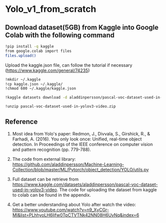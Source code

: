 # Yolo_v1_from_scratch

## Download dataset(5GB) from Kaggle into Google Colab with the following command
```bash
!pip install -q kaggle
from google.colab import files
files.upload()
```
Upload the kaggle.json file, can follow the tutorial if necessary (https://www.kaggle.com/general/74235)
```bash
!mkdir ~/.kaggle
!cp kaggle.json ~/.kaggle/
!chmod 600 ~/.kaggle/kaggle.json
```

```bash
!kaggle datasets download -d aladdinpersson/pascal-voc-dataset-used-in-yolov3-video
```

```bash
!unzip pascal-voc-dataset-used-in-yolov3-video.zip
```

## Reference
1. Most idea from Yolo's paper:
Redmon, J., Divvala, S., Girshick, R., & Farhadi, A. (2016). You only look once: Unified, real-time object detection. In Proceedings of the IEEE conference on computer vision and pattern recognition (pp. 779-788).

2. The code from external library:
https://github.com/aladdinpersson/Machine-Learning-Collection/blob/master/ML/Pytorch/object_detection/YOLO/utils.py

3. Full dataset can be retrieve from https://www.kaggle.com/datasets/aladdinpersson/pascal-voc-dataset-used-in-yolov3-video. The code for uploading the dataset from kaggle to colab can be found in the appendix.
4. Get a better understanding about Yolo after watch the video:
https://www.youtube.com/watch?v=n9_XyCGr-MI&list=PLhhyoLH6Ijfw0TpCTVTNk42NN08H6UvNq&index=6
